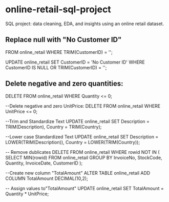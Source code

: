# online-retail-sql-project
SQL project: data cleaning, EDA, and insights using an online retail dataset.


## Replace null with "No Customer ID"

FROM online_retail
WHERE TRIM(CustomerID) = '';

UPDATE online_retail
SET CustomerID = 'No Customer ID'
WHERE CustomerID IS NULL OR TRIM(CustomerID) = '';

## Delete negative and zero quantities:
DELETE FROM online_retail WHERE Quantity <= 0;

--Delete negative and zero UnitPrice:
DELETE FROM online_retail WHERE UnitPrice <= 0;

--Trim and Standardize Text
UPDATE online_retail
SET Description = TRIM(Description),
    Country = TRIM(Country);

--Lower case Standardized Text
UPDATE online_retail
SET
    Description = LOWER(TRIM(Description)),
    Country = LOWER(TRIM(Country));


-- Remove dublicates
DELETE FROM online_retail
WHERE rowid NOT IN (
  SELECT MIN(rowid)
  FROM online_retail
  GROUP BY InvoiceNo, StockCode, Quantity, InvoiceDate, CustomerID
);

--Create new column "TotalAmount"
ALTER TABLE online_retail ADD COLUMN TotalAmount DECIMAL(10,2);

-- Assign values to"TotalAmount"
UPDATE online_retail
SET TotalAmount = Quantity * UnitPrice;
